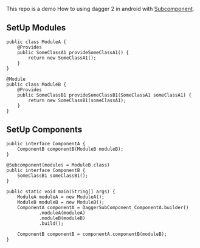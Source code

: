 This repo is a demo How to using dagger 2 in android with [Subcomponent](#).

SetUp Modules
-----
```@Module
public class ModuleA {
    @Provides
    public SomeClassA1 provideSomeClassA1() {
        return new SomeClassA1();
    }
}

@Module
public class ModuleB {
    @Provides
    public SomeClassB1 provideSomeClassB1(SomeClassA1 someClassA1) {
        return new SomeClassB1(someClassA1);
    }
}
```

SetUp Components
-----

```@Component(modules = {ModuleA.class, ModuleB.class})
public interface ComponentA {
    ComponentB componentB(ModuleB moduleB);
}

@Subcomponent(modules = ModuleB.class)
public interface ComponentB {
    SomeClassB1 someClassB1();
}

public static void main(String[] args) {
    ModuleA moduleA = new ModuleA();
    ModuleB moduleB = new ModuleB();
    ComponentA componentA = DaggerSubComponent_ComponentA.builder()
            .moduleA(moduleA)
            .moduleB(moduleB)
            .build();

    ComponentB componentB = componentA.componentB(moduleB);
}
```